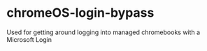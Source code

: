 # chromeOS-login-bypass
Used for getting around logging into managed chromebooks with a Microsoft Login
